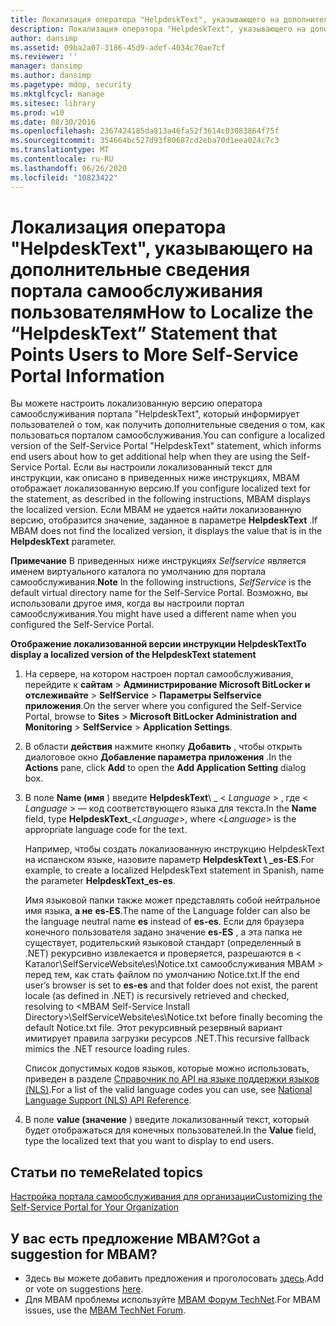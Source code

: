 ```yaml
---
title: Локализация оператора "HelpdeskText", указывающего на дополнительные сведения портала самообслуживания пользователям
description: Локализация оператора "HelpdeskText", указывающего на дополнительные сведения портала самообслуживания пользователям
author: dansimp
ms.assetid: 09ba2a07-3186-45d9-adef-4034c70ae7cf
ms.reviewer: ''
manager: dansimp
ms.author: dansimp
ms.pagetype: mdop, security
ms.mktglfcycl: manage
ms.sitesec: library
ms.prod: w10
ms.date: 08/30/2016
ms.openlocfilehash: 2367424185da813a46fa52f3614c03083864f75f
ms.sourcegitcommit: 354664bc527d93f80687cd2eba70d1eea024c7c3
ms.translationtype: MT
ms.contentlocale: ru-RU
ms.lasthandoff: 06/26/2020
ms.locfileid: "10823422"
---
```

# <span data-ttu-id="9d7cc-103">Локализация оператора "HelpdeskText", указывающего на дополнительные сведения портала самообслуживания пользователям</span><span class="sxs-lookup"><span data-stu-id="9d7cc-103">How to Localize the “HelpdeskText” Statement that Points Users to More Self-Service Portal Information</span></span>


<span data-ttu-id="9d7cc-104">Вы можете настроить локализованную версию оператора самообслуживания портала "HelpdeskText", который информирует пользователей о том, как получить дополнительные сведения о том, как пользоваться порталом самообслуживания.</span><span class="sxs-lookup"><span data-stu-id="9d7cc-104">You can configure a localized version of the Self-Service Portal "HelpdeskText" statement, which informs end users about how to get additional help when they are using the Self-Service Portal.</span></span> <span data-ttu-id="9d7cc-105">Если вы настроили локализованный текст для инструкции, как описано в приведенных ниже инструкциях, MBAM отображает локализованную версию.</span><span class="sxs-lookup"><span data-stu-id="9d7cc-105">If you configure localized text for the statement, as described in the following instructions, MBAM displays the localized version.</span></span> <span data-ttu-id="9d7cc-106">Если MBAM не удается найти локализованную версию, отобразится значение, заданное в параметре **HelpdeskText** .</span><span class="sxs-lookup"><span data-stu-id="9d7cc-106">If MBAM does not find the localized version, it displays the value that is in the **HelpdeskText** parameter.</span></span>

<span data-ttu-id="9d7cc-107">**Примечание**  В приведенных ниже инструкциях *Selfservice* является именем виртуального каталога по умолчанию для портала самообслуживания.</span><span class="sxs-lookup"><span data-stu-id="9d7cc-107">**Note** In the following instructions, *SelfService* is the default virtual directory name for the Self-Service Portal.</span></span> <span data-ttu-id="9d7cc-108">Возможно, вы использовали другое имя, когда вы настроили портал самообслуживания.</span><span class="sxs-lookup"><span data-stu-id="9d7cc-108">You might have used a different name when you configured the Self-Service Portal.</span></span>

 

**<span data-ttu-id="9d7cc-109">Отображение локализованной версии инструкции HelpdeskText</span><span class="sxs-lookup"><span data-stu-id="9d7cc-109">To display a localized version of the HelpdeskText statement</span></span>**

1.  <span data-ttu-id="9d7cc-110">На сервере, на котором настроен портал самообслуживания, перейдите к **сайтам** &gt; **Администрирование Microsoft BitLocker и отслеживайте** &gt; **SelfService** &gt; **Параметры Selfservice приложения**.</span><span class="sxs-lookup"><span data-stu-id="9d7cc-110">On the server where you configured the Self-Service Portal, browse to **Sites** &gt; **Microsoft BitLocker Administration and Monitoring** &gt; **SelfService** &gt; **Application Settings**.</span></span>

2.  <span data-ttu-id="9d7cc-111">В области **действия** нажмите кнопку **Добавить** , чтобы открыть диалоговое окно **Добавление параметра приложения** .</span><span class="sxs-lookup"><span data-stu-id="9d7cc-111">In the **Actions** pane, click **Add** to open the **Add Application Setting** dialog box.</span></span>

3.  <span data-ttu-id="9d7cc-112">В поле **Name (имя** ) введите **HelpdeskText**\ _ &lt; *Language* &gt; , где &lt; *Language* &gt; — код соответствующего языка для текста.</span><span class="sxs-lookup"><span data-stu-id="9d7cc-112">In the **Name** field, type **HelpdeskText**\_&lt;*Language*&gt;, where &lt;*Language*&gt; is the appropriate language code for the text.</span></span>

    <span data-ttu-id="9d7cc-113">Например, чтобы создать локализованную инструкцию HelpdeskText на испанском языке, назовите параметр **HelpdeskText \ _es-ES**.</span><span class="sxs-lookup"><span data-stu-id="9d7cc-113">For example, to create a localized HelpdeskText statement in Spanish, name the parameter **HelpdeskText\_es-es**.</span></span>

    <span data-ttu-id="9d7cc-114">Имя языковой папки также может представлять собой нейтральное имя языка, **а не** **es-ES**.</span><span class="sxs-lookup"><span data-stu-id="9d7cc-114">The name of the Language folder can also be the language neutral name **es** instead of **es-es**.</span></span> <span data-ttu-id="9d7cc-115">Если для браузера конечного пользователя задано значение **es-ES** , а эта папка не существует, родительский языковой стандарт (определенный в .NET) рекурсивно извлекается и проверяется, разрешаются в &lt; Каталог\\SelfServiceWebsite\\es\\Notice.txt самообслуживания MBAM &gt; перед тем, как стать файлом по умолчанию Notice.txt.</span><span class="sxs-lookup"><span data-stu-id="9d7cc-115">If the end user’s browser is set to **es-es** and that folder does not exist, the parent locale (as defined in .NET) is recursively retrieved and checked, resolving to &lt;MBAM Self-Service Install Directory&gt;\\SelfServiceWebsite\\es\\Notice.txt before finally becoming the default Notice.txt file.</span></span> <span data-ttu-id="9d7cc-116">Этот рекурсивный резервный вариант имитирует правила загрузки ресурсов .NET.</span><span class="sxs-lookup"><span data-stu-id="9d7cc-116">This recursive fallback mimics the .NET resource loading rules.</span></span>

    <span data-ttu-id="9d7cc-117">Список допустимых кодов языков, которые можно использовать, приведен в разделе [Справочник по API на языке поддержки языков (NLS)](https://go.microsoft.com/fwlink/?LinkId=317947).</span><span class="sxs-lookup"><span data-stu-id="9d7cc-117">For a list of the valid language codes you can use, see [National Language Support (NLS) API Reference](https://go.microsoft.com/fwlink/?LinkId=317947).</span></span>

4.  <span data-ttu-id="9d7cc-118">В поле **value (значение** ) введите локализованный текст, который будет отображаться для конечных пользователей.</span><span class="sxs-lookup"><span data-stu-id="9d7cc-118">In the **Value** field, type the localized text that you want to display to end users.</span></span>



## <span data-ttu-id="9d7cc-119">Статьи по теме</span><span class="sxs-lookup"><span data-stu-id="9d7cc-119">Related topics</span></span>


[<span data-ttu-id="9d7cc-120">Настройка портала самообслуживания для организации</span><span class="sxs-lookup"><span data-stu-id="9d7cc-120">Customizing the Self-Service Portal for Your Organization</span></span>](customizing-the-self-service-portal-for-your-organization.md)

 

 

## <span data-ttu-id="9d7cc-121">У вас есть предложение MBAM?</span><span class="sxs-lookup"><span data-stu-id="9d7cc-121">Got a suggestion for MBAM?</span></span>
- <span data-ttu-id="9d7cc-122">Здесь вы можете добавить предложения и проголосовать [здесь](http://mbam.uservoice.com/forums/268571-microsoft-bitlocker-administration-and-monitoring).</span><span class="sxs-lookup"><span data-stu-id="9d7cc-122">Add or vote on suggestions [here](http://mbam.uservoice.com/forums/268571-microsoft-bitlocker-administration-and-monitoring).</span></span> 
- <span data-ttu-id="9d7cc-123">Для MBAM проблемы используйте [MBAM Форум TechNet](https://social.technet.microsoft.com/Forums/home?forum=mdopmbam).</span><span class="sxs-lookup"><span data-stu-id="9d7cc-123">For MBAM issues, use the [MBAM TechNet Forum](https://social.technet.microsoft.com/Forums/home?forum=mdopmbam).</span></span>



